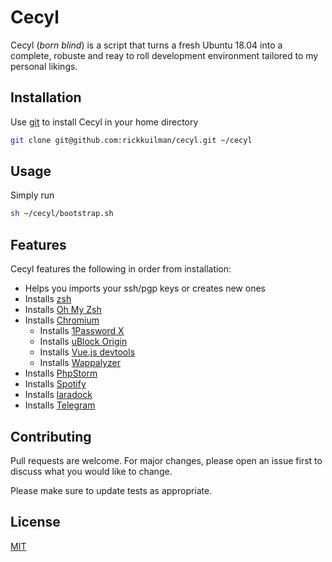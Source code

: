 # Cecyl

Cecyl (*born blind*) is a script that turns a fresh Ubuntu 18.04 into a complete, robuste and reay to roll development environment tailored to my personal likings.

## Installation

Use [git](https://git-scm.com/) to install Cecyl in your home directory

```bash
git clone git@github.com:rickkuilman/cecyl.git ~/cecyl
```

## Usage

Simply run 

```bash
sh ~/cecyl/bootstrap.sh
```

## Features

Cecyl features the following in order from installation:

- Helps you imports your ssh/pgp keys or creates new ones
- Installs [zsh](https://www.zsh.org/)
- Installs [Oh My Zsh](https://github.com/robbyrussell/oh-my-zsh)
- Installs [Chromium](https://snapcraft.io/chromium)
  - Installs [1Password X](https://chrome.google.com/webstore/detail/aeblfdkhhhdcdjpifhhbdiojplfjncoa) 
  - Installs [uBlock Origin](https://chrome.google.com/webstore/detail/cjpalhdlnbpafiamejdnhcphjbkeiagm)
  - Installs [Vue.js devtools](https://chrome.google.com/webstore/detail/nhdogjmejiglipccpnnnanhbledajbpd)
  - Installs [Wappalyzer](https://chrome.google.com/webstore/detail/gppongmhjkpfnbhagpmjfkannfbllamg)
- Installs [PhpStorm](https://snapcraft.io/phpstorm)
- Installs [Spotify](https://snapcraft.io/spotify)
- Installs [laradock](https://github.com/laradock/laradock)
- Installs [Telegram](https://telegram.org/)

## Contributing
Pull requests are welcome. For major changes, please open an issue first to discuss what you would like to change.

Please make sure to update tests as appropriate.

## License
[MIT](https://choosealicense.com/licenses/mit/)
